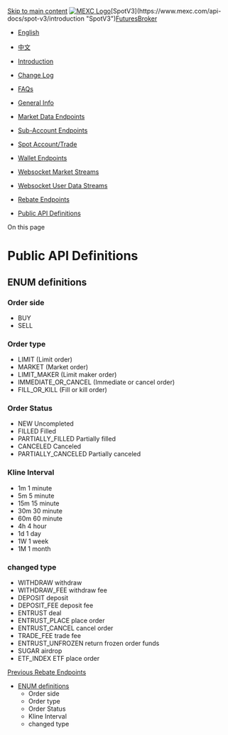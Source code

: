 [Skip to main content](https://www.mexc.com/api-docs/spot-v3/public-api-definitions#__docusaurus_skipToContent_fallback "Skip to main content")
[![MEXC Logo](https://www.mexc.com/api-docs-assets/img/mexc-logo.svg)](https://www.mexc.com/ "https://www.mexc.com/")[SpotV3](https://www.mexc.com/api-docs/spot-v3/introduction "SpotV3")[Futures](https://www.mexc.com/api-docs/futures/update-log "Futures")[Broker](https://www.mexc.com/api-docs/broker/mexc-broker-introduction "Broker")
[](https://www.mexc.com/api-docs/spot-v3/public-api-definitions "English")
  * [English](https://www.mexc.com/api-docs/spot-v3/public-api-definitions "English")
  * [中文](https://www.mexc.com/zh-MY/api-docs/spot-v3/public-api-definitions "中文")


  * [Introduction](https://www.mexc.com/api-docs/spot-v3/introduction "Introduction")
  * [Change Log](https://www.mexc.com/api-docs/spot-v3/change-log "Change Log")
  * [FAQs](https://www.mexc.com/api-docs/spot-v3/faqs "FAQs")
  * [General Info](https://www.mexc.com/api-docs/spot-v3/general-info "General Info")
  * [Market Data Endpoints](https://www.mexc.com/api-docs/spot-v3/market-data-endpoints "Market Data Endpoints")
  * [Sub-Account Endpoints](https://www.mexc.com/api-docs/spot-v3/subaccount-endpoints "Sub-Account Endpoints")
  * [Spot Account/Trade](https://www.mexc.com/api-docs/spot-v3/spot-account-trade "Spot Account/Trade")
  * [Wallet Endpoints](https://www.mexc.com/api-docs/spot-v3/wallet-endpoints "Wallet Endpoints")
  * [Websocket Market Streams](https://www.mexc.com/api-docs/spot-v3/websocket-market-streams "Websocket Market Streams")
  * [Websocket User Data Streams](https://www.mexc.com/api-docs/spot-v3/websocket-user-data-streams "Websocket User Data Streams")
  * [Rebate Endpoints](https://www.mexc.com/api-docs/spot-v3/rebate-endpoints "Rebate Endpoints")
  * [Public API Definitions](https://www.mexc.com/api-docs/spot-v3/public-api-definitions "Public API Definitions")


On this page
# Public API Definitions
## ENUM definitions[​](https://www.mexc.com/api-docs/spot-v3/public-api-definitions#enum-definitions "Direct link to ENUM definitions")
###  Order side[​](https://www.mexc.com/api-docs/spot-v3/public-api-definitions#order-side "Direct link to order-side")
  * BUY
  * SELL


###  Order type[​](https://www.mexc.com/api-docs/spot-v3/public-api-definitions#order-type "Direct link to order-type")
  * LIMIT (Limit order)
  * MARKET (Market order)
  * LIMIT_MAKER (Limit maker order)
  * IMMEDIATE_OR_CANCEL (Immediate or cancel order)
  * FILL_OR_KILL (Fill or kill order)


###  Order Status[​](https://www.mexc.com/api-docs/spot-v3/public-api-definitions#order-status "Direct link to order-status")
  * NEW Uncompleted
  * FILLED Filled
  * PARTIALLY_FILLED Partially filled
  * CANCELED Canceled
  * PARTIALLY_CANCELED Partially canceled


###  Kline Interval[​](https://www.mexc.com/api-docs/spot-v3/public-api-definitions#kline-interval "Direct link to kline-interval")
  * 1m 1 minute
  * 5m 5 minute
  * 15m 15 minute
  * 30m 30 minute
  * 60m 60 minute
  * 4h 4 hour
  * 1d 1 day
  * 1W 1 week
  * 1M 1 month


###  changed type[​](https://www.mexc.com/api-docs/spot-v3/public-api-definitions#changed-type "Direct link to changed-type")
  * WITHDRAW withdraw
  * WITHDRAW_FEE withdraw fee
  * DEPOSIT deposit
  * DEPOSIT_FEE deposit fee
  * ENTRUST deal
  * ENTRUST_PLACE place order
  * ENTRUST_CANCEL cancel order
  * TRADE_FEE trade fee
  * ENTRUST_UNFROZEN return frozen order funds
  * SUGAR airdrop
  * ETF_INDEX ETF place order


[Previous Rebate Endpoints](https://www.mexc.com/api-docs/spot-v3/rebate-endpoints "PreviousRebate Endpoints")
  * [ENUM definitions](https://www.mexc.com/api-docs/spot-v3/public-api-definitions#enum-definitions "ENUM definitions")
    * [](https://www.mexc.com/api-docs/spot-v3/public-api-definitions#order-side "Order side")Order side
    * [](https://www.mexc.com/api-docs/spot-v3/public-api-definitions#order-type "Order type")Order type
    * [](https://www.mexc.com/api-docs/spot-v3/public-api-definitions#order-status "Order Status")Order Status
    * [](https://www.mexc.com/api-docs/spot-v3/public-api-definitions#kline-interval "Kline Interval")Kline Interval
    * [](https://www.mexc.com/api-docs/spot-v3/public-api-definitions#changed-type "changed type")changed type


